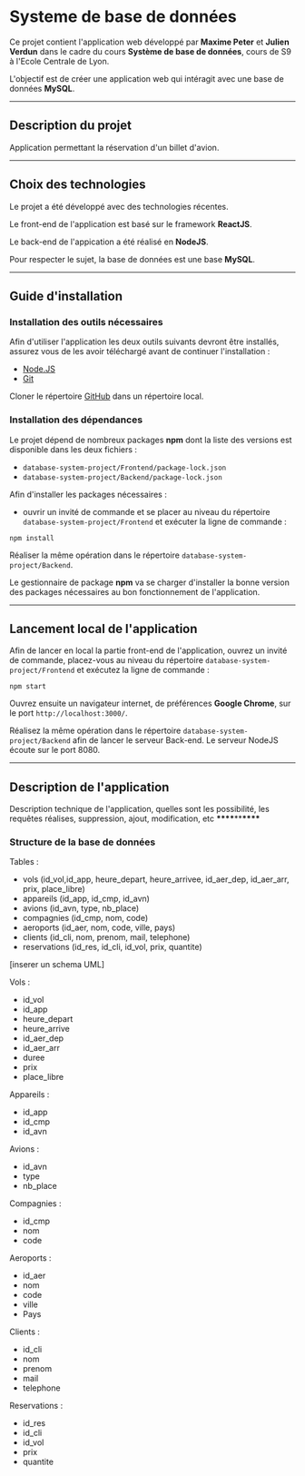 # Systeme de base de données

Ce projet contient l'application web développé par **Maxime Peter** et **Julien Verdun** dans le cadre du cours **Système de base de données**, cours de S9 à l'Ecole Centrale de Lyon.

L'objectif est de créer une application web qui intéragit avec une base de données **MySQL**.

---

## Description du projet

Application permettant la réservation d'un billet d'avion.

---

## Choix des technologies

Le projet a été développé avec des technologies récentes.

Le front-end de l'application est basé sur le framework **ReactJS**.

Le back-end de l'appication a été réalisé en **NodeJS**.

Pour respecter le sujet, la base de données est une base **MySQL**.

---

## Guide d'installation

### Installation des outils nécessaires

Afin d'utiliser l'application les deux outils suivants devront être installés, assurez vous de les avoir téléchargé avant de continuer l'installation :

- [Node.JS](https://nodejs.org/en/download/)
- [Git](https://git-scm.com/downloads)

Cloner le répertoire [GitHub](https://github.com/Julien-Verdun/database-system-project) dans un répertoire local.

### Installation des dépendances

Le projet dépend de nombreux packages **npm** dont la liste des versions est disponible dans les deux fichiers :

- `database-system-project/Frontend/package-lock.json`
- `database-system-project/Backend/package-lock.json`

Afin d'installer les packages nécessaires :

- ouvrir un invité de commande et se placer au niveau du répertoire `database-system-project/Frontend` et exécuter la ligne de commande :

```
npm install
```

Réaliser la même opération dans le répertoire `database-system-project/Backend`.

Le gestionnaire de package **npm** va se charger d'installer la bonne version des packages nécessaires au bon fonctionnement de l'application.

---

## Lancement local de l'application

Afin de lancer en local la partie front-end de l'application, ouvrez un invité de commande, placez-vous au niveau du répertoire `database-system-project/Frontend` et exécutez la ligne de commande :

```
npm start
```

Ouvrez ensuite un navigateur internet, de préférences **Google Chrome**, sur le port `http://localhost:3000/`.

Réalisez la même opération dans le répertoire `database-system-project/Backend` afin de lancer le serveur Back-end. Le serveur NodeJS écoute sur le port 8080.

---

## Description de l'application

Description technique de l'application, quelles sont les possibilité, les requêtes réalises, suppression, ajout, modification, etc **\*\*\*\***\*\***\*\*\*\***

### Structure de la base de données

Tables :

- vols (id_vol,id_app, heure_depart, heure_arrivee, id_aer_dep, id_aer_arr, prix, place_libre)
- appareils (id_app, id_cmp, id_avn)
- avions (id_avn, type, nb_place)
- compagnies (id_cmp, nom, code)
- aeroports (id_aer, nom, code, ville, pays)
- clients (id_cli, nom, prenom, mail, telephone)
- reservations (id_res, id_cli, id_vol, prix, quantite)

[inserer un schema UML]

Vols :

- id_vol
- id_app
- heure_depart
- heure_arrive
- id_aer_dep
- id_aer_arr
- duree
- prix
- place_libre

Appareils :

- id_app
- id_cmp
- id_avn

Avions :

- id_avn
- type
- nb_place

Compagnies :

- id_cmp
- nom
- code

Aeroports :

- id_aer
- nom
- code
- ville
- Pays

Clients :

- id_cli
- nom
- prenom
- mail
- telephone

Reservations :

- id_res
- id_cli
- id_vol
- prix
- quantite
